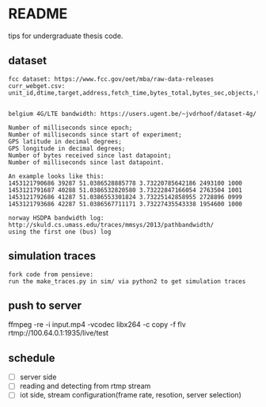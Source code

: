 # README

tips for undergraduate thesis code.

## dataset

```
fcc dataset: https://www.fcc.gov/oet/mba/raw-data-releases
curr_webget.csv: unit_id,dtime,target,address,fetch_time,bytes_total,bytes_sec,objects,threads,requests,connections,reused_connections,lookups,request_total_time,request_min_time,request_avg_time,request_max_time,ttfb_total,ttfb_min,ttfb_avg,ttfb_max,lookup_total_time,lookup_min_time,lookup_avg_time,lookup_max_time,successes,failures


belgium 4G/LTE bandwidth: https://users.ugent.be/~jvdrhoof/dataset-4g/

Number of milliseconds since epoch;
Number of milliseconds since start of experiment;
GPS latitude in decimal degrees;
GPS longitude in decimal degrees;
Number of bytes received since last datapoint;
Number of milliseconds since last datapoint.

An example looks like this:
1453121790686 39287 51.0386528885778 3.73220785642186 2493100 1000
1453121791687 40288 51.0386532820580 3.73222847166054 2763504 1001
1453121792686 41287 51.0386553301824 3.73225142858955 2728896 0999
1453121793686 42287 51.0386567711171 3.73227435543338 1954600 1000

norway HSDPA bandwidth log: http://skuld.cs.umass.edu/traces/mmsys/2013/pathbandwidth/
using the first one (bus) log
```

## simulation traces

```
fork code from pensieve:
run the make_traces.py in sim/ via python2 to get simulation traces
```

## push to server

ffmpeg -re -i input.mp4 -vcodec libx264 -c copy -f flv rtmp://100.64.0.1:1935/live/test

## schedule

- [ ] server side
- [ ] reading and detecting from rtmp stream
- [ ] iot side, stream configuration(frame rate, resotion, server selection)
